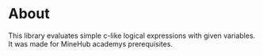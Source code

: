 # About

This library evaluates simple c-like logical expressions with given variables. It was made for MineHub academys prerequisites.
